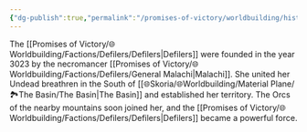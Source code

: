 ```yaml
---
{"dg-publish":true,"permalink":"/promises-of-victory/worldbuilding/historic-events/war/the-founding-of-the-defilers/","title":"The Founding of the Defilers","noteIcon":"History","created":"2023-01-25T02:26:52.894+01:00","updated":"2023-03-29T21:23:47.491+02:00"}
---
```


The [[Promises of Victory/🌐Worldbuilding/Factions/Defilers/Defilers\|Defilers]] were founded in the year 3023 by the necromancer [[Promises of Victory/🌐Worldbuilding/Factions/Defilers/General Malachi\|Malachi]]. She united her Undead breathren in the South of [[🌐Skoria/🌐Worldbuilding/Material Plane/🏞️The Basin/The Basin\|The Basin]] and established her territory. The Orcs of the nearby mountains soon joined her, and the [[Promises of Victory/🌐Worldbuilding/Factions/Defilers/Defilers\|Defilers]] became a powerful force. 